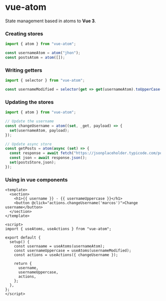 # vue-atom

State management based in atoms to **Vue 3**.

### Creating stores

```javascript
import { atom } from "vue-atom";

const usernameAtom = atom("jhon");
const postsAtom = atom([]);
```

### Writing getters

```javascript
import { selector } from "vue-atom";

const usernameModified = selector(get => get(usernameAtom).toUpperCase());
```

### Updating the stores

```javascript
import { atom } from "vue-atom";

// Update the username
const changeUsername = atom((set, _get, payload) => {
  set(usernameAtom, payload);
});

// Update async store
const getPosts = atom(async (set) => {
  const response = await fetch("https://jsonplaceholder.typicode.com/posts");
  const json = await response.json();
  set(postsStore,json);
});
```

### Using in vue components

```vue
<template>
  <section>
    <h1>{{ username }} - {{ usernameUppercase }}</h1>
    <button @click="actions.changeUsername('marcos')">Change username</button>
  </section>
</template>

<script>
import { useAtoms, useActions } from "vue-atom";

export default {
  setup() {
    const usernaame = useAtoms(usernameAtom);
    const usernameUppercase = useAtoms(usernameModified);
    const actions = useActions({ changeUsername });

    return {
      username,
      usernameUppercase,
      actions,
    };
  },
};
</script>
```
